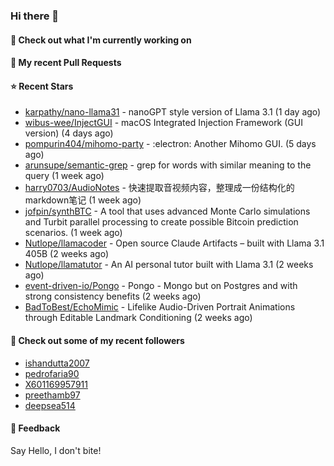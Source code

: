 ### Hi there 👋

#### 👷 Check out what I'm currently working on

#### 🔨 My recent Pull Requests


#### ⭐ Recent Stars

- [karpathy/nano-llama31](https://github.com/karpathy/nano-llama31) - nanoGPT style version of Llama 3.1 (1 day ago)
- [wibus-wee/InjectGUI](https://github.com/wibus-wee/InjectGUI) - macOS Integrated Injection Framework (GUI version) (4 days ago)
- [pompurin404/mihomo-party](https://github.com/pompurin404/mihomo-party) - :electron: Another Mihomo GUI.  (5 days ago)
- [arunsupe/semantic-grep](https://github.com/arunsupe/semantic-grep) - grep for words with similar meaning to the query (1 week ago)
- [harry0703/AudioNotes](https://github.com/harry0703/AudioNotes) - 快速提取音视频内容，整理成一份结构化的markdown笔记 (1 week ago)
- [jofpin/synthBTC](https://github.com/jofpin/synthBTC) - A tool that uses advanced Monte Carlo simulations and Turbit parallel processing to create possible Bitcoin prediction scenarios. (1 week ago)
- [Nutlope/llamacoder](https://github.com/Nutlope/llamacoder) - Open source Claude Artifacts – built with Llama 3.1 405B (2 weeks ago)
- [Nutlope/llamatutor](https://github.com/Nutlope/llamatutor) - An AI personal tutor built with Llama 3.1 (2 weeks ago)
- [event-driven-io/Pongo](https://github.com/event-driven-io/Pongo) - Pongo - Mongo but on Postgres and with strong consistency benefits (2 weeks ago)
- [BadToBest/EchoMimic](https://github.com/BadToBest/EchoMimic) - Lifelike Audio-Driven Portrait Animations through Editable Landmark Conditioning (2 weeks ago)

#### 👯 Check out some of my recent followers

- [ishandutta2007](https://github.com/ishandutta2007)
- [pedrofaria90](https://github.com/pedrofaria90)
- [X601169957911](https://github.com/X601169957911)
- [preethamb97](https://github.com/preethamb97)
- [deepsea514](https://github.com/deepsea514)

#### 💬 Feedback

Say Hello, I don't bite!